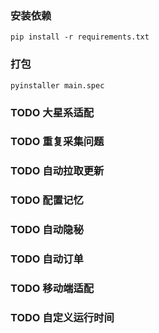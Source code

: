 ### 安装依赖
```shell
pip install -r requirements.txt
```

### 打包
```shell
pyinstaller main.spec
```

### TODO 大星系适配
### TODO 重复采集问题
### TODO 自动拉取更新
### TODO 配置记忆
### TODO 自动隐秘
### TODO 自动订单

### TODO 移动端适配
### TODO 自定义运行时间